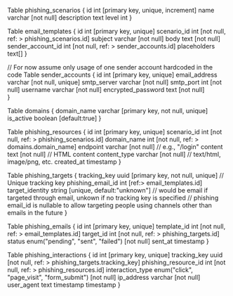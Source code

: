 Table phishing_scenarios {
id int [primary key, unique, increment]
name varchar [not null]
description text
level int
}

Table email_templates {
id int [primary key, unique]
scenario_id int [not null, ref: > phishing_scenarios.id]
subject varchar [not null]
body text [not null]
sender_account_id int [not null, ref: > sender_accounts.id]
placeholders text[]
}

// For now assume only usage of one sender account hardcoded in the code
Table sender_accounts {
id int [primary key, unique]
email_address varchar [not null, unique]
smtp_server varchar [not null]
smtp_port int [not null]
username varchar [not null]
encrypted_password text [not null]  
}

Table domains {
domain_name varchar [primary key, not null, unique]
is_active boolean [default:true]
}

Table phishing_resources {
id int [primary key, unique]
scenario_id int [not null, ref: > phishing_scenarios.id]
domain_name int [not null, ref: > domains.domain_name]
endpoint varchar [not null] // e.g., "/login"
content text [not null] // HTML content
content_type varchar [not null] // text/html, image/png, etc.
created_at timestamp
}

Table phishing_targets {
tracking_key uuid [primary key, not null, unique] // Unique tracking key
phishing_email_id int [ref:> email_templates.id]
target_identity string [unique, default:"unknown"] // would be email if targeted through email, unkown if no tracking key is specified
// phishing email_id is nullable to allow targeting people using channels other than emails in the future
}

Table phishing_emails {
id int [primary key, unique]
template_id int [not null, ref: > email_templates.id]
target_id int [not null, ref: > phishing_targets.id]
status enum("pending", "sent", "failed") [not null]
sent_at timestamp
}

Table phishing_interactions {
id int [primary key, unique]
tracking_key uuid [not null, ref: > phishing_targets.tracking_key]
phishing_resource_id int [not null, ref: > phishing_resources.id]
interaction_type enum("click", "page_visit", "form_submit") [not null]
ip_address varchar [not null]
user_agent text
timestamp timestamp
}
